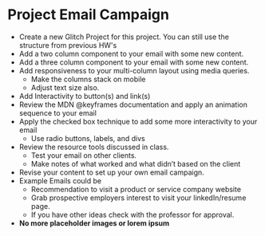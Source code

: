 # Project Email Campaign

- Create a new Glitch Project for this project. You can still use the structure from previous HW's 
- Add a two column component to your email with some new content.
- Add a three column component to your email with some new content.
- Add responsiveness to your multi-column layout using media queries. 
  - Make the columns stack on mobile 
  - Adjust text size also. 
- Add Interactivity to button(s) and link(s)
- Review the MDN @keyframes documentation and apply an animation sequence to your email
- Apply the checked box technique to add some more interactivity to your email
  - Use radio buttons, labels, and divs
- Review the resource tools discussed in class. 
  - Test your email on other clients. 
  - Make notes of what worked and what didn’t based on the client
- Revise your content to set up your own email campaign.
 - Example Emails could be 
   - Recommendation to visit a product or service company website
   - Grab prospective employers interest to visit your linkedIn/resume page. 
   - If you have other ideas check with the professor for approval.
- **No more placeholder images or lorem ipsum**
